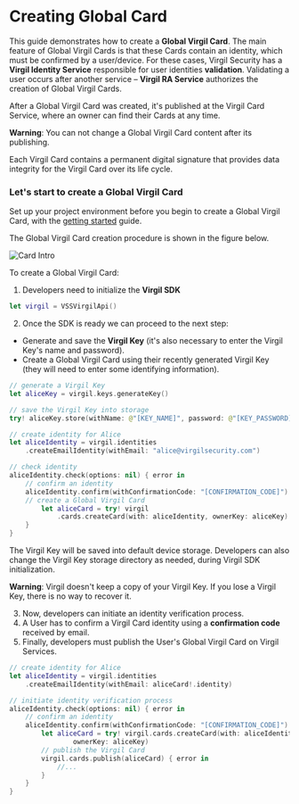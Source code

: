 # Creating Global Card

This guide demonstrates how to create a **Global Virgil Card**. The main feature of Global Virgil Cards is that these Cards contain an identity, which must be confirmed by a user/device. For these cases, Virgil Security has a **Virgil Identity Service** responsible for user identities **validation**. Validating a user occurs after another service – **Virgil RA Service**  authorizes the creation of Global Virgil Cards.

After a Global Virgil Card was created, it's published at the Virgil Card Service, where an owner can find their Cards at any time.

**Warning**: You can not change a Global Virgil Card content after its publishing.

Each Virgil Card contains a permanent digital signature that provides data integrity for the Virgil Card over its life cycle.

### Let's start to create a Global Virgil Card

Set up your project environment before you begin to create a Global Virgil Card, with the [getting started](/docs/swift/guides/configuration/client.md) guide.

The Global Virgil Card creation procedure is shown in the figure below.

![Card Intro](https://github.com/VirgilSecurity/virgil-sdk-x*/blob/v4/docs/swift/img/Card_intro.png "Create Global Virgil Card")

To create a Global Virgil Card:

1. Developers need to initialize the **Virgil SDK**

```swift
let virgil = VSSVirgilApi()
```

2. Once the SDK is ready we can proceed to the next step:


- Generate and save the **Virgil Key** (it's also necessary to enter the Virgil Key's name and password).
- Create a Global Virgil Card using their recently generated Virgil Key (they will need to enter some identifying information).


```swift
// generate a Virgil Key
let aliceKey = virgil.keys.generateKey()

// save the Virgil Key into storage
try! aliceKey.store(withName: @"[KEY_NAME]", password: @"[KEY_PASSWORD]")

// create identity for Alice
let aliceIdentity = virgil.identities
	.createEmailIdentity(withEmail: "alice@virgilsecurity.com")

// check identity
aliceIdentity.check(options: nil) { error in
	// confirm an identity
	aliceIdentity.confirm(withConfirmationCode: "[CONFIRMATION_CODE]") { error in
	// create a Global Virgil Card
		let aliceCard = try! virgil
			.cards.createCard(with: aliceIdentity, ownerKey: aliceKey)
	}
}
```

The Virgil Key will be saved into default device storage. Developers can also change the Virgil Key storage directory as needed, during Virgil SDK initialization.

**Warning**: Virgil doesn't keep a copy of your Virgil Key. If you lose a Virgil Key, there is no way to recover it.

3. Now, developers can initiate an identity verification process.
4. A User has to confirm a Virgil Card identity using a **confirmation code** received by email.
5. Finally, developers must publish the User's Global Virgil Card on Virgil Services.

```swift
// create identity for Alice
let aliceIdentity = virgil.identities
	.createEmailIdentity(withEmail: aliceCard!.identity)

// initiate identity verification process
aliceIdentity.check(options: nil) { error in
	// confirm an identity
	aliceIdentity.confirm(withConfirmationCode: "[CONFIRMATION_CODE]") { error in
		let aliceCard = try! virgil.cards.createCard(with: aliceIdentity,
				ownerKey: aliceKey)
		// publish the Virgil Card
		virgil.cards.publish(aliceCard) { error in
			//...
		}
	}
}
```
